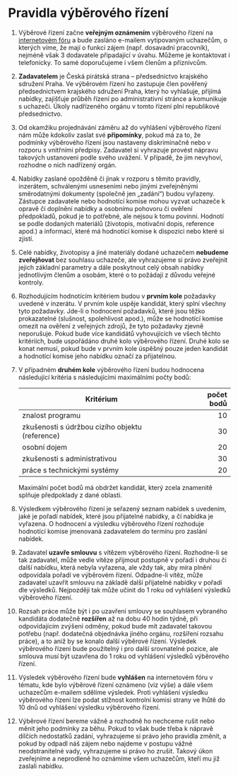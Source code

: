 Pravidla výběrového řízení
==========================

1. Výběrové řízení začne **veřejným oznámením** výběrového řízení na [internetovém fóru](https://forum.pirati.cz/verejna-vyberova-rizeni-f572/) a bude zasláno e-mailem vytipovaným uchazečům, o kterých víme, že mají o funkci zájem (např. dosavadní pracovník), nejméně však 3 dodavatele připadající v úvahu. Můžeme je kontaktovat i telefonicky. To samé doporučujeme i všem členům a příznivcům.
2. **Zadavatelem** je Česká pirátská strana – předsednictvo krajského sdružení Praha. Ve výběrovém řízení ho zastupuje člen pověřený předsednictvem krajského sdružení Praha, který ho vyhlašuje, přijímá nabídky, zajišťuje průběh řízení po administrativní stránce a komunikuje s uchazeči. Úkoly nadřízeného orgánu v tomto řízení plní republikové předsednictvo.
3. Od okamžiku projednávání záměru až do vyhlášení výběrového řízení nám může kdokoliv zaslat své **připomínky**, pokud má za to, že podmínky výběrového řízení jsou nastaveny diskriminačně nebo v rozporu s vnitřními předpisy. Zadavatel si vyhrazuje provést nápravu takových ustanovení podle svého uvážení. V případě, že jim nevyhoví, rozhodne o nich nadřízený orgán.
4. Nabídky zaslané opožděně či jinak v rozporu s těmito pravidly, inzerátem, schválenými usneseními nebo jinými zveřejněnými směrodatnými dokumenty (společně jen „zadání“) budou vyřazeny. Zástupce zadavatele nebo hodnotící komise mohou vyzvat uchazeče k opravě či doplnění nabídky a osobnímu pohovoru či ověření předpokladů, pokud je to potřebné, ale nejsou k tomu povinni. Hodnotí se podle dodaných materiálů (životopis, motivační dopis, reference apod.) a informací, které má hodnotící komise k dispozici nebo které si zjistí. 
5. Celé nabídky, životopisy a jiné materiály dodané uchazečem **nebudeme  zveřejňovat** bez souhlasu uchazeče, ale vyhrazujeme si právo zveřejnit jejich základní parametry a dále poskytnout celý obsah nabídky jednotlivým členům a osobám, které o to požádají z důvodu veřejné kontroly.
6. Rozhodujícím hodnotícím kritériem budou v **prvním kole** požadavky uvedené v inzerátu. V prvním kole uspěje kandidát, který splní všechny tyto požadavky. Jde-li o hodnocení požadavků, které jsou těžko prokazatelné (slušnost, spolehlivost apod.), může se hodnotící komise omezit na ověření z veřejných zdrojů, že tyto požadavky zjevně neporušuje. Pokud bude více kandidátů vyhovujících ve všech těchto kritériích, bude uspořádáno druhé kolo výběrového řízení. Druhé kolo se konat nemusí, pokud bude v prvním kole úspěšný pouze jeden kandidát a hodnotící komise jeho nabídku označí za přijatelnou.
7. V případném **druhém kole** výběrového řízení budou hodnocena
   následující kritéria s následujícími maximálními počty bodů: 

   Kritérium | počet bodů
   --------- | ---------:
   znalost programu | 10
   zkušenosti s údržbou cizího objektu (reference) | 30
   osobní dojem | 20
   zkušenosti s administrativou | 30
   práce s technickými systémy | 20

   Maximální počet bodů má obdržet kandidát, který zcela znamenitě splňuje předpoklady z dané oblasti. 
8. Výsledkem výběrového řízení je seřazený seznam nabídek s uvedením, jaké je pořadí nabídek, které jsou přijatelné nabídky, a čí nabídka je vyřazena. O hodnocení a výsledku výběrového řízení rozhoduje hodnotící komise jmenovaná zadavatelem do termínu pro zaslání nabídek. 
9. Zadavatel **uzavře smlouvu** s vítězem výběrového řízení. Rozhodne-li se tak zadavatel, může vedle vítěze přijmout postupně v pořadí i druhou či další nabídku, která nebyla vyřazena, ale vždy tak, aby míra plnění odpovídala pořadí ve výběrovém řízení. Odpadne-li vítěz, může zadavatel uzavřít smlouvu na základě další přijatelné nabídky v pořadí dle výsledků. Nejpozději tak může učinit do 1 roku od vyhlášení výsledků výběrového řízení.
10. Rozsah práce může být i po uzavření smlouvy se souhlasem vybraného kandidáta dodatečně **rozšířen** až na dobu 40 hodin týdně, při odpovídajícím zvýšení odměny, pokud bude mít zadavatel takovou potřebu (např. dodatečná objednávka jiného orgánu, rozšíření rozsahu práce), a to aniž by se konalo další výběrové řízení. Výsledek výběrového řízení bude použitelný i pro další srovnatelné pozice, ale smlouva musí být uzavřena do 1 roku od vyhlášení výsledků výběrového řízení.
11. Výsledek výběrového řízení bude **vyhlášen** na internetovém fóru v tématu, kde bylo výběrové řízení oznámeno (viz výše) a dále všem uchazečům e-mailem sdělíme výsledek. Proti vyhlášení výsledku výběrového řízení lze podat stížnost kontrolní komisi strany ve lhůtě do 10 dnů od vyhlášení výsledku výběrového řízení.
12. Výběrové řízení bereme vážně a rozhodně ho nechceme rušit nebo měnit jeho podmínky za běhu. Pokud to však bude třeba k nápravě dílčích nedostatků zadání, vyhrazujeme si právo jeho pravidla změnit, a pokud by odpadl náš zájem nebo najdeme v postupu vážné neodstranitelné vady, vyhrazujeme si právo ho zrušit. Takový úkon zveřejníme a neprodleně ho oznámíme všem uchazečům, kteří mu již zaslali nabídku.

